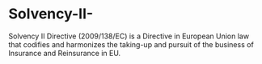 # Solvency-II-
Solvency II Directive (2009/138/EC) is a Directive in European Union law that codifies and harmonizes the taking-up and pursuit of the business of Insurance and Reinsurance in EU.
